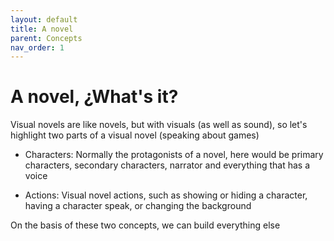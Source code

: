 ```yaml
---
layout: default
title: A novel
parent: Concepts
nav_order: 1
---
```


# A novel, ¿What's it?

Visual novels are like novels, but with visuals (as well as sound), so let's highlight two parts of a visual novel (speaking about games)

-   Characters: Normally the protagonists of a novel, here would be primary characters, secondary characters, narrator and everything that has a voice

-   Actions: Visual novel actions, such as showing or hiding a character, having a character speak, or changing the background

On the basis of these two concepts, we can build everything else

